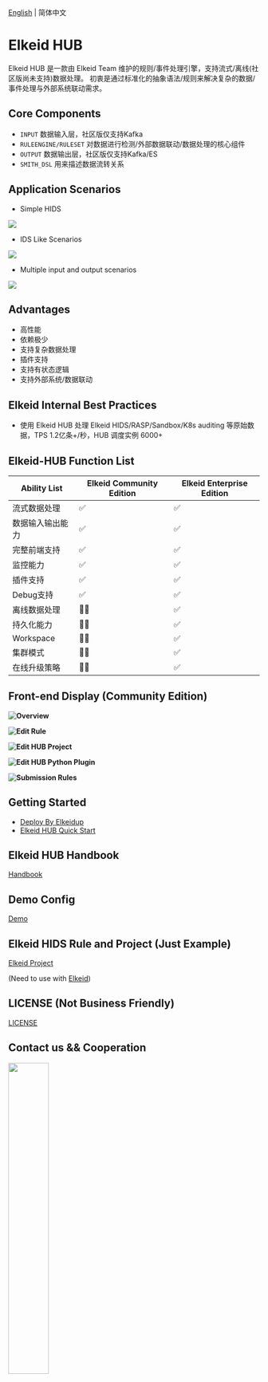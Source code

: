 [English](README.md) | 简体中文
# Elkeid HUB
Elkeid HUB 是一款由 Elkeid Team 维护的规则/事件处理引擎，支持流式/离线(社区版尚未支持)数据处理。 初衷是通过标准化的抽象语法/规则来解决复杂的数据/事件处理与外部系统联动需求。

## Core Components
* `INPUT` 数据输入层，社区版仅支持Kafka
* `RULEENGINE/RULESET` 对数据进行检测/外部数据联动/数据处理的核心组件
* `OUTPUT` 数据输出层，社区版仅支持Kafka/ES
* `SMITH_DSL` 用来描述数据流转关系


## Application Scenarios

* Simple HIDS
<img src="example_hids.png"/>

* IDS Like Scenarios
<img src="example_ids.png"/>

* Multiple input and output scenarios
<img src="example_complex.png"/>


## Advantages
* 高性能
* 依赖极少
* 支持复杂数据处理
* 插件支持
* 支持有状态逻辑
* 支持外部系统/数据联动

## Elkeid Internal Best Practices
* 使用 Elkeid HUB 处理 Elkeid HIDS/RASP/Sandbox/K8s auditing 等原始数据，TPS 1.2亿条+/秒，HUB 调度实例 6000+

## Elkeid-HUB Function List

| Ability List     | Elkeid Community Edition | Elkeid Enterprise Edition |
| ---------------- | ------------------------ | ------------------------- |
| 流式数据处理     | :white_check_mark:       | :white_check_mark:        |
| 数据输入输出能力 | :white_check_mark:       | :white_check_mark:        |
| 完整前端支持     | :white_check_mark:       | :white_check_mark:        |
| 监控能力         | :white_check_mark:       | :white_check_mark:        |
| 插件支持         | :white_check_mark:       | :white_check_mark:        |
| Debug支持        | :white_check_mark:       | :white_check_mark:        |
| 离线数据处理     | :ng_man: | :white_check_mark:        |
| 持久化能力       | :ng_man: | :white_check_mark:        |
| Workspace        | :ng_man: | :white_check_mark:        |
| 集群模式         | :ng_man: | :white_check_mark:        |
| 在线升级策略     | :ng_man: | :white_check_mark:        |



## Front-end Display (Community Edition)

**Overview**
<img src="docs/png/1.png" style="float:left;"/>



**Edit Rule**
<img src="docs/png/2.png" style="float:left;"/>



**Edit HUB Project**
<img src="docs/png/3.png" style="float:left;"/>



**Edit HUB Python Plugin**
<img src="docs/png/4.png" style="float:left;"/>



**Submission Rules**
<img src="docs/png/5.png" style="float:left;"/>


## Getting Started
- [Deploy By Elkeidup](https://github.com/bytedance/Elkeid/blob/main/elkeidup/README-zh_CN.md#elkeid-hub-单独部署)
- [Elkeid HUB Quick Start](docs/quick_start/quick_start.md)


## Elkeid HUB Handbook
[Handbook](docs/handbook/handbook.md)

## Demo Config
[Demo](config/demo)

## Elkeid HIDS Rule and Project (Just Example)
[Elkeid Project](config/elkeid_hids)

(Need to use with [Elkeid](https://github.com/bytedance/Elkeid))

## LICENSE (Not Business Friendly)
[LICENSE](LICENSE)

## Contact us && Cooperation
<img src="./Lark.png" width="40%" style="float:left;"/>
